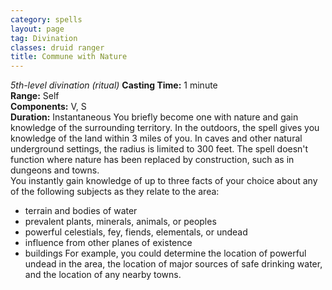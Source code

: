 ```yaml
---
category: spells
layout: page
tag: Divination
classes: druid ranger
title: Commune with Nature
---
```


_5th-level divination (ritual)_ **Casting Time:** 1 minute    
**Range:** Self    
**Components:** V, S    
**Duration:** Instantaneous You briefly become one with nature and gain knowledge of the surrounding territory. In the outdoors, the spell gives you knowledge of the land within 3 miles of you. In caves and other natural underground settings, the radius is limited to 300 feet. The spell doesn't function where nature has been replaced by construction, such as in dungeons and towns.    
You instantly gain knowledge of up to three facts of your choice about any of the following subjects as they relate to the area:
* terrain and bodies of water
* prevalent plants, minerals, animals, or peoples
* powerful celestials, fey, fiends, elementals, or undead
* influence from other planes of existence
* buildings For example, you could determine the location of powerful undead in the area, the location of major sources of safe drinking water, and the location of any nearby towns.
